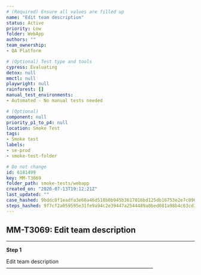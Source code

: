 ```yaml
---
# (Required) Ensure all values are filled up
name: "Edit team description"
status: Active
priority: Low
folder: WebApp
authors: ""
team_ownership: 
- QA Platform

# (Optional) Test type and tools
cypress: Evaluating
detox: null
mmctl: null
playwright: null
rainforest: []
manual_test_environments: 
- Automated - No manual tests needed

# (Optional)
component: null
priority_p1_to_p4: null
location: Smoke Test
tags: 
- Smoke test
labels: 
- se-prod
- smoke-test-folder

# Do not change
id: 6181499
key: MM-T3069
folder_path: smoke-tests/webapp
created_on: "2020-07-13T19:12:21Z"
last_updated: ""
case_hashed: 9bddc8f1eadfa3e60a46d518b0b945b3617016bd125db16753e2e7c896610f44694391bf3ddb11d67cf44fdb5299c8bb
steps_hashed: 9f7cf2a059595e31fe9a94c2e39447a2544489a0bed081a98b4c63cd3dcfc38959a7a53608bbe3c7e77dc720ffddd588
---
```


## MM-T3069: Edit team description

---

**Step 1**

Edit team description\
————————————————————————————
